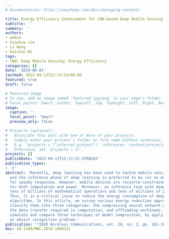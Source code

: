 ```yaml
---
# Documentation: https://wowchemy.com/docs/managing-content/

title: Energy Efficiency Enhancement for CNN-based Deep Mobile Sensing
subtitle: ''
summary: ''
authors:
- admin
- Xiaohua Jia
- Lu Wang
- Kaishun Wu
tags:
- CNN; Deep Mobile Sensing; Energy Efficiency
categories: []
date: '2019-06-01'
lastmod: 2022-09-13T23:13:53+08:00
featured: true
draft: false

# Featured image
# To use, add an image named `featured.jpg/png` to your page's folder.
# Focal points: Smart, Center, TopLeft, Top, TopRight, Left, Right, BottomLeft, Bottom, BottomRight.
image:
  caption: ''
  focal_point: 'Smart'
  preview_only: false

# Projects (optional).
#   Associate this post with one or more of your projects.
#   Simply enter your project's folder or file name without extension.
#   E.g. `projects = ["internal-project"]` references `content/project/deep-learning/index.md`.
#   Otherwise, set `projects = []`.
projects: []
publishDate: '2022-09-13T15:13:52.978826Z'
publication_types:
- '2'
abstract: 'Recently, deep learning has been used to tackle mobile sensing problems,
  and the inference phase of deep learning is preferred to be run on mobile devices
  for speedy responses. However, mobile devices are resource-constrained platforms
  for both computation and power. Moreover, an inference task with deep learning involves
  tens of billions of mathematical operations and tens of millions of parameter reads.
  Thus, it is a critical issue to reduce the energy consumption of deep learning inference
  algorithms. In this article, we survey various energy reduction approaches, and
  classify them into three categories: the compressing neural network model, minimizing
  the data transfer required in computation, and offloading workloads. Moreover, we
  simulate and compare three techniques of model compression, by applying them to
  an object recognition problem.'
publication: '*IEEE Wireless Communications, vol. 26, no. 3, pp. 161-167,* (中科院大类一区期刊)'
doi: 10.1109/MWC.2019.1800321
---
```

